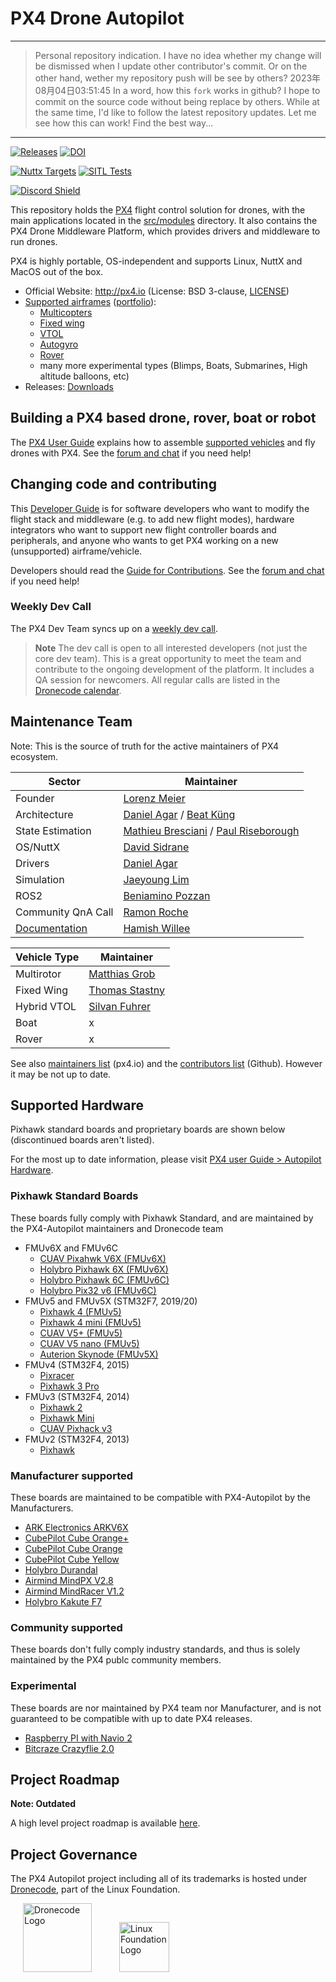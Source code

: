 # PX4 Drone Autopilot

---
> Personal repository indication.
> I have no idea whether my change will be dismissed when I update other contributor's commit. Or on the other hand, wether my repository push will be see by others? 2023年08月04日03:51:45
>In a word, how this `fork` works in github? I hope to commit on the source code without being replace by others. While at the same time, I'd like to follow the latest repository updates. Let me see how this can work!
> Find the best way...
---

[![Releases](https://img.shields.io/github/release/PX4/PX4-Autopilot.svg)](https://github.com/PX4/PX4-Autopilot/releases) [![DOI](https://zenodo.org/badge/22634/PX4/PX4-Autopilot.svg)](https://zenodo.org/badge/latestdoi/22634/PX4/PX4-Autopilot)

[![Nuttx Targets](https://github.com/PX4/PX4-Autopilot/workflows/Nuttx%20Targets/badge.svg)](https://github.com/PX4/PX4-Autopilot/actions?query=workflow%3A%22Nuttx+Targets%22?branch=master) [![SITL Tests](https://github.com/PX4/PX4-Autopilot/workflows/SITL%20Tests/badge.svg?branch=master)](https://github.com/PX4/PX4-Autopilot/actions?query=workflow%3A%22SITL+Tests%22)

[![Discord Shield](https://discordapp.com/api/guilds/1022170275984457759/widget.png?style=shield)](https://discord.gg/dronecode)

This repository holds the [PX4](http://px4.io) flight control solution for drones, with the main applications located in the [src/modules](https://github.com/PX4/PX4-Autopilot/tree/main/src/modules) directory. It also contains the PX4 Drone Middleware Platform, which provides drivers and middleware to run drones.

PX4 is highly portable, OS-independent and supports Linux, NuttX and MacOS out of the box.

* Official Website: http://px4.io (License: BSD 3-clause, [LICENSE](https://github.com/PX4/PX4-Autopilot/blob/main/LICENSE))
* [Supported airframes](https://docs.px4.io/main/en/airframes/airframe_reference.html) ([portfolio](https://px4.io/ecosystem/commercial-systems/)):
  * [Multicopters](https://docs.px4.io/main/en/frames_multicopter/)
  * [Fixed wing](https://docs.px4.io/main/en/frames_plane/)
  * [VTOL](https://docs.px4.io/main/en/frames_vtol/)
  * [Autogyro](https://docs.px4.io/main/en/frames_autogyro/)
  * [Rover](https://docs.px4.io/main/en/frames_rover/)
  * many more experimental types (Blimps, Boats, Submarines, High altitude balloons, etc)
* Releases: [Downloads](https://github.com/PX4/PX4-Autopilot/releases)


## Building a PX4 based drone, rover, boat or robot

The [PX4 User Guide](https://docs.px4.io/main/en/) explains how to assemble [supported vehicles](https://docs.px4.io/main/en/airframes/airframe_reference.html) and fly drones with PX4.
See the [forum and chat](https://docs.px4.io/main/en/#getting-help) if you need help!


## Changing code and contributing

This [Developer Guide](https://docs.px4.io/main/en/development/development.html) is for software developers who want to modify the flight stack and middleware (e.g. to add new flight modes), hardware integrators who want to support new flight controller boards and peripherals, and anyone who wants to get PX4 working on a new (unsupported) airframe/vehicle.

Developers should read the [Guide for Contributions](https://docs.px4.io/main/en/contribute/).
See the [forum and chat](https://docs.px4.io/main/en/#getting-help) if you need help!


### Weekly Dev Call

The PX4 Dev Team syncs up on a [weekly dev call](https://docs.px4.io/main/en/contribute/).

> **Note** The dev call is open to all interested developers (not just the core dev team). This is a great opportunity to meet the team and contribute to the ongoing development of the platform. It includes a QA session for newcomers. All regular calls are listed in the [Dronecode calendar](https://www.dronecode.org/calendar/).


## Maintenance Team

Note: This is the source of truth for the active maintainers of PX4 ecosystem.

| Sector | Maintainer |
|---|---|
| Founder | [Lorenz Meier](https://github.com/LorenzMeier) |
| Architecture | [Daniel Agar](https://github.com/dagar) / [Beat Küng](https://github.com/bkueng)|
| State Estimation | [Mathieu Bresciani](https://github.com/bresch) / [Paul Riseborough](https://github.com/priseborough) |
| OS/NuttX | [David Sidrane](https://github.com/davids5) |
| Drivers | [Daniel Agar](https://github.com/dagar) |
| Simulation | [Jaeyoung Lim](https://github.com/Jaeyoung-Lim) |
| ROS2 | [Beniamino Pozzan](https://github.com/beniaminopozzan) |
| Community QnA Call | [Ramon Roche](https://github.com/mrpollo) |
| [Documentation](https://docs.px4.io/main/en/) | [Hamish Willee](https://github.com/hamishwillee) |

| Vehicle Type | Maintainer |
|---|---|
| Multirotor | [Matthias Grob](https://github.com/MaEtUgR) |
| Fixed Wing | [Thomas Stastny](https://github.com/tstastny) |
| Hybrid VTOL | [Silvan Fuhrer](https://github.com/sfuhrer) |
| Boat | x |
| Rover | x |

See also [maintainers list](https://px4.io/community/maintainers/) (px4.io) and the [contributors list](https://github.com/PX4/PX4-Autopilot/graphs/contributors) (Github). However it may be not up to date.

## Supported Hardware

Pixhawk standard boards and proprietary boards are shown below (discontinued boards aren't listed).

For the most up to date information, please visit [PX4 user Guide > Autopilot Hardware](https://docs.px4.io/main/en/flight_controller/).

### Pixhawk Standard Boards

These boards fully comply with Pixhawk Standard, and are maintained by the PX4-Autopilot maintainers and Dronecode team

* FMUv6X and FMUv6C
  * [CUAV Pixahwk V6X (FMUv6X)](https://docs.px4.io/main/en/flight_controller/cuav_pixhawk_v6x.html)
  * [Holybro Pixhawk 6X (FMUv6X)](https://docs.px4.io/main/en/flight_controller/pixhawk6x.html)
  * [Holybro Pixhawk 6C (FMUv6C)](https://docs.px4.io/main/en/flight_controller/pixhawk6c.html)
  * [Holybro Pix32 v6 (FMUv6C)](https://docs.px4.io/main/en/flight_controller/holybro_pix32_v6.html)
* FMUv5 and FMUv5X (STM32F7, 2019/20)
  * [Pixhawk 4 (FMUv5)](https://docs.px4.io/main/en/flight_controller/pixhawk4.html)
  * [Pixhawk 4 mini (FMUv5)](https://docs.px4.io/main/en/flight_controller/pixhawk4_mini.html)
  * [CUAV V5+ (FMUv5)](https://docs.px4.io/main/en/flight_controller/cuav_v5_plus.html)
  * [CUAV V5 nano (FMUv5)](https://docs.px4.io/main/en/flight_controller/cuav_v5_nano.html)
  * [Auterion Skynode (FMUv5X)](https://docs.auterion.com/avionics/skynode)
* FMUv4 (STM32F4, 2015)
  * [Pixracer](https://docs.px4.io/main/en/flight_controller/pixracer.html)
  * [Pixhawk 3 Pro](https://docs.px4.io/main/en/flight_controller/pixhawk3_pro.html)
* FMUv3 (STM32F4, 2014)
  * [Pixhawk 2](https://docs.px4.io/main/en/flight_controller/pixhawk-2.html)
  * [Pixhawk Mini](https://docs.px4.io/main/en/flight_controller/pixhawk_mini.html)
  * [CUAV Pixhack v3](https://docs.px4.io/main/en/flight_controller/pixhack_v3.html)
* FMUv2 (STM32F4, 2013)
  * [Pixhawk](https://docs.px4.io/main/en/flight_controller/pixhawk.html)

### Manufacturer supported

These boards are maintained to be compatible with PX4-Autopilot by the Manufacturers.

* [ARK Electronics ARKV6X](https://docs.px4.io/main/en/flight_controller/arkv6x.html)
* [CubePilot Cube Orange+](https://docs.px4.io/main/en/flight_controller/cubepilot_cube_orangeplus.html)
* [CubePilot Cube Orange](https://docs.px4.io/main/en/flight_controller/cubepilot_cube_orange.html)
* [CubePilot Cube Yellow](https://docs.px4.io/main/en/flight_controller/cubepilot_cube_yellow.html)
* [Holybro Durandal](https://docs.px4.io/main/en/flight_controller/durandal.html)
* [Airmind MindPX V2.8](http://www.mindpx.net/assets/accessories/UserGuide_MindPX.pdf)
* [Airmind MindRacer V1.2](http://mindpx.net/assets/accessories/mindracer_user_guide_v1.2.pdf)
* [Holybro Kakute F7](https://docs.px4.io/main/en/flight_controller/kakutef7.html)

### Community supported

These boards don't fully comply industry standards, and thus is solely maintained by the PX4 publc community members.

### Experimental

These boards are nor maintained by PX4 team nor Manufacturer, and is not guaranteed to be compatible with up to date PX4 releases.

* [Raspberry PI with Navio 2](https://docs.px4.io/main/en/flight_controller/raspberry_pi_navio2.html)
* [Bitcraze Crazyflie 2.0](https://docs.px4.io/main/en/complete_vehicles/crazyflie2.html)

## Project Roadmap

**Note: Outdated**

A high level project roadmap is available [here](https://github.com/orgs/PX4/projects/25).

## Project Governance

The PX4 Autopilot project including all of its trademarks is hosted under [Dronecode](https://www.dronecode.org/), part of the Linux Foundation.

<a href="https://www.dronecode.org/" style="padding:20px" ><img src="https://mavlink.io/assets/site/logo_dronecode.png" alt="Dronecode Logo" width="110px"/></a>
<a href="https://www.linuxfoundation.org/projects" style="padding:20px;"><img src="https://mavlink.io/assets/site/logo_linux_foundation.png" alt="Linux Foundation Logo" width="80px" /></a>
<div style="padding:10px">&nbsp;</div>
